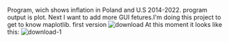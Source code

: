 Program, wich shows inflation in Poland and U.S 2014-2022. program output is plot.
 Next I want to add more GUI fetures.I'm doing this project to get to know maplotlib. 
first version
![download](https://user-images.githubusercontent.com/93057360/171951381-10697234-f231-4862-a9cb-2222bd8744ba.png)
At this moment it looks like this:
![download-1](https://user-images.githubusercontent.com/93057360/171998473-d101f588-e7a4-488d-a572-a29f2e63a12f.png)
